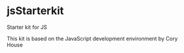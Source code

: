 # jsStarterkit
Starter kit for JS

This kit is based on the JavaScript development environment by Cory House
